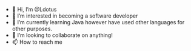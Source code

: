 - 👋 Hi, I’m @Ldotus
- 👀 I’m interested in becoming a software developer
- 🌱 I’m currently learning Java however have used other languages for other purposes.
- 💞️ I’m looking to collaborate on anything!
- 📫 How to reach me 

<!---
Ldotus/Ldotus is a ✨ special ✨ repository because its `README.md` (this file) appears on your GitHub profile.
You can click the Preview link to take a look at your changes.
--->

